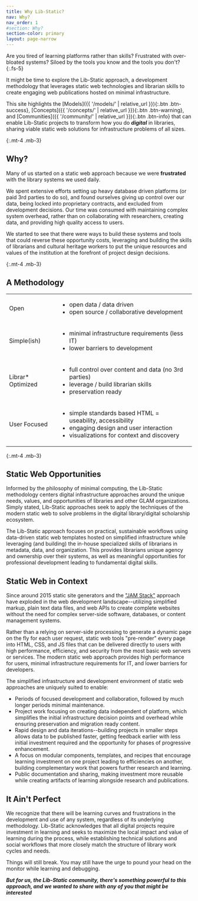 ```yaml
---
title: Why Lib-Static?
nav: Why?
nav_order: 1
#section: Why?
section-color: primary
layout: page-narrow
---
```


Are you tired of learning platforms rather than skills? 
Frustrated with over-bloated systems? 
Siloed by the tools you know and the tools you don't?
{:.fs-5}

It might be time to explore the Lib-Static approach, a development methodology that leverages static web technologies and librarian skills to create engaging web publications hosted on minimal infrastructure.

This site highlights the [Models]({{ '/models/' | relative_url }}){:.btn .btn-success}, [Concepts]({{ '/concepts/' | relative_url }}){:.btn .btn-warning}, and [Communities]({{ '/community/' | relative_url }}){:.btn .btn-info} that can enable Lib-Static projects to transform how you do **_digital_** in libraries, sharing viable static web solutions for infrastructure problems of all sizes.

{:.mt-4 .mb-3}
## Why?

Many of us started on a static web approach because we were **frustrated** with the library systems we used daily.

We spent extensive efforts setting up heavy database driven platforms (or paid 3rd parties to do so), and found ourselves giving up control over our data, being locked into proprietary contracts, and excluded from development decisions.
Our time was consumed with maintaining complex system overhead, rather than on collaborating with researchers, creating data, and providing high quality access to users.

We started to see that there were ways to build these systems and tools that could reverse these opportunity costs, leveraging and building the skills of librarians and cultural heritage workers to put the unique resources and values of the institution at the forefront of project design decisions. 

{:.mt-4 .mb-3}
## A Methodology

<table class="table table-bordered align-middle border-info my-5">
    <tr>
        <td class="text-center h3">Open</td>
        <td><ul class="my-2">
            <li>open data / data driven</li>
            <li>open source / collaborative development</li>
        </ul></td>
    </tr>
    <tr>
        <td class="text-center h3">Simple(ish)</td>
        <td><ul class="my-2">
            <li>minimal infrastructure requirements (less IT)</li>
            <li>lower barriers to development</li>
        </ul></td>
    </tr>
    <tr>
        <td class="text-center h3">Librar* Optimized</td>
        <td><ul class="my-2">
            <li>full control over content and data (no 3rd parties)</li>
            <li>leverage / build librarian skills</li>
            <li>preservation ready</li>
        </ul></td>
    </tr>
    <tr>
        <td class="text-center h3">User Focused</td>
        <td><ul class="my-2">
            <li>simple standards based HTML = useability, accessibility</li>
            <li>engaging design and user interaction</li>
            <li>visualizations for context and discovery</li>
        </ul></td>
    </tr>
</table>

{:.mt-4 .mb-3}
## Static Web Opportunities

Informed by the philosophy of minimal computing, the Lib-Static methodology centers digital infrastructure approaches around the unique needs, values, and opportunities of libraries and other GLAM organizations.
Simply stated, Lib-Static approaches seek to apply the techniques of the modern static web to solve problems in the digital library/digital scholarship ecosystem. 

The Lib-Static approach focuses on practical, sustainable workflows using data-driven static web templates hosted on simplified infrastructure while leveraging (and building) the in-house specialized skills of librarians in metadata, data, and organization. 
This provides librarians unique agency and ownership over their systems, as well as meaningful opportunities for professional development leading to fundamental digital skills. 

## Static Web in Context

Since around 2015 static site generators and the ["JAM Stack"](https://jamstack.wtf/) approach have exploded in the web development landscape--utilizing simplified markup, plain text data files, and web APIs to create complete websites without the need for complex server-side software, databases, or content management systems. 

Rather than a relying on server-side processing to generate a dynamic page on the fly for each user request, static web tools "pre-render" every page into HTML, CSS, and JS files that can be delivered directly to users with high performance, efficiency, and security from the most basic web servers or services. 
The modern static web approach provides high performance for users, minimal infrastructure requirements for IT, and lower barriers for developers. 

The simplified infrastructure and development environment of static web approaches are uniquely suited to enable:

- Periods of focused development and collaboration, followed by much longer periods minimal maintenance.
- Project work focusing on creating data independent of platform, which simplifies the initial infrastructure decision points and overhead while ensuring preservation and migration ready content.
- Rapid design and data iterations--building projects in smaller steps allows data to be published faster, getting feedback earlier with less initial investment required and the opportunity for phases of progressive enhancement.
- A focus on modular components, templates, and recipes that encourage learning investment on one project leading to efficiencies on another, building complementary work that powers further research and learning.
- Public documentation and sharing, making investment more reusable while creating artifacts of learning alongside research and publications.

## It Ain't Perfect

We recognize that there will be learning curves and frustrations in the development and use of any system, regardless of its underlying methodology. 
Lib-Static acknowledges that all digital projects require investment in learning and seeks to maximize the local impact and value of learning during the process, while establishing technical solutions and social workflows that more closely match the structure of library work cycles and needs. 

Things will still break. 
You may still have the urge to pound your head on the monitor while learning and debugging. 

**_But for us, the Lib-Static community, there's something powerful to this approach, and we wanted to share with any of you that might be interested_**
